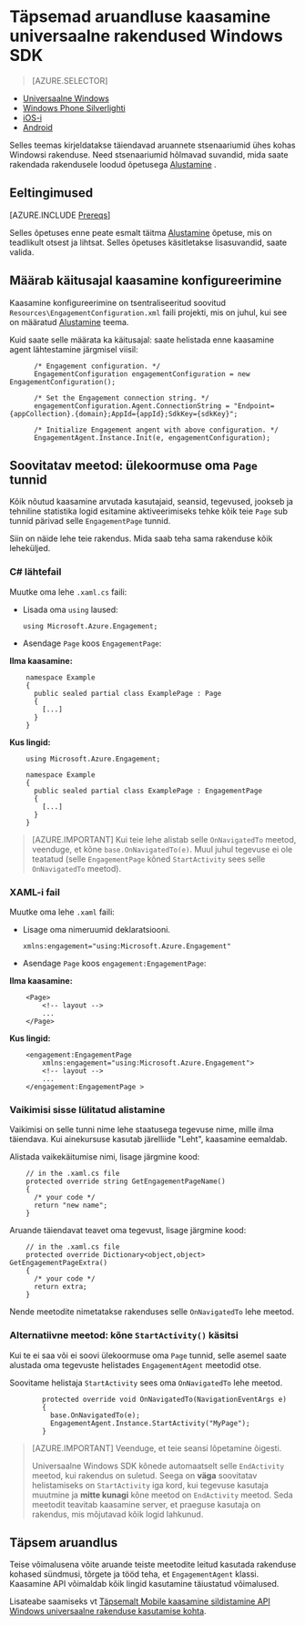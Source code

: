 <properties
    pageTitle="Windowsi universaalne Täpsemad aruandluse MobileApps kaasamine"
    description="Kuidas integreerida universaalne rakendused Windows Azure'i mobiilsideseadmete kaasamine"                  
    services="mobile-engagement"
    documentationCenter="mobile"
    authors="piyushjo"
    manager="erikre"
    editor="" />

<tags
    ms.service="mobile-engagement"
    ms.workload="mobile"
    ms.tgt_pltfrm="mobile-windows-store"
    ms.devlang="dotnet"
    ms.topic="article"
    ms.date="08/12/2016"
    ms.author="piyushjo;ricksal" />

# <a name="advanced-reporting-with-the-windows-universal-apps-engagement-sdk"></a>Täpsemad aruandluse kaasamine universaalne rakendused Windows SDK

> [AZURE.SELECTOR]
- [Universaalne Windows](mobile-engagement-windows-store-advanced-reporting.md)
- [Windows Phone Silverlighti](mobile-engagement-windows-phone-integrate-engagement.md)
- [iOS-i](mobile-engagement-ios-integrate-engagement.md)
- [Android](mobile-engagement-android-advanced-reporting.md)

Selles teemas kirjeldatakse täiendavad aruannete stsenaariumid ühes kohas Windowsi rakenduse. Need stsenaariumid hõlmavad suvandid, mida saate rakendada rakendusele loodud õpetusega [Alustamine](mobile-engagement-windows-store-dotnet-get-started.md) .

## <a name="prerequisites"></a>Eeltingimused

[AZURE.INCLUDE [Prereqs](../../includes/mobile-engagement-windows-store-prereqs.md)]

Selles õpetuses enne peate esmalt täitma [Alustamine](mobile-engagement-windows-store-dotnet-get-started.md) õpetuse, mis on teadlikult otsest ja lihtsat. Selles õpetuses käsitletakse lisasuvandid, saate valida.

## <a name="specifying-engagement-configuration-at-runtime"></a>Määrab käitusajal kaasamine konfigureerimine

Kaasamine konfigureerimine on tsentraliseeritud soovitud `Resources\EngagementConfiguration.xml` faili projekti, mis on juhul, kui see on määratud [Alustamine](mobile-engagement-windows-store-dotnet-get-started.md) teema.

Kuid saate selle määrata ka käitusajal: saate helistada enne kaasamine agent lähtestamine järgmisel viisil:

          /* Engagement configuration. */
          EngagementConfiguration engagementConfiguration = new EngagementConfiguration();

          /* Set the Engagement connection string. */
          engagementConfiguration.Agent.ConnectionString = "Endpoint={appCollection}.{domain};AppId={appId};SdkKey={sdkKey}";

          /* Initialize Engagement angent with above configuration. */
          EngagementAgent.Instance.Init(e, engagementConfiguration);



## <a name="recommended-method-overload-your-page-classes"></a>Soovitatav meetod: ülekoormuse oma `Page` tunnid

Kõik nõutud kaasamine arvutada kasutajaid, seansid, tegevused, jookseb ja tehniline statistika logid esitamine aktiveerimiseks tehke kõik teie `Page` sub tunnid pärivad selle `EngagementPage` tunnid.

Siin on näide lehe teie rakendus. Mida saab teha sama rakenduse kõik leheküljed.

### <a name="c-source-file"></a>C# lähtefail

Muutke oma lehe `.xaml.cs` faili:

-   Lisada oma `using` laused:

        using Microsoft.Azure.Engagement;

-   Asendage `Page` koos `EngagementPage`:

**Ilma kaasamine:**

        namespace Example
        {
          public sealed partial class ExamplePage : Page
          {
            [...]
          }
        }

**Kus lingid:**

        using Microsoft.Azure.Engagement;

        namespace Example
        {
          public sealed partial class ExamplePage : EngagementPage
          {
            [...]
          }
        }

> [AZURE.IMPORTANT] Kui teie lehe alistab selle `OnNavigatedTo` meetod, veenduge, et kõne `base.OnNavigatedTo(e)`. Muul juhul tegevuse ei ole teatatud (selle `EngagementPage` kõned `StartActivity` sees selle `OnNavigatedTo` meetod).

### <a name="xaml-file"></a>XAML-i fail

Muutke oma lehe `.xaml` faili:

-   Lisage oma nimeruumid deklaratsiooni.

        xmlns:engagement="using:Microsoft.Azure.Engagement"

-   Asendage `Page` koos `engagement:EngagementPage`:

**Ilma kaasamine:**

        <Page>
            <!-- layout -->
            ...
        </Page>

**Kus lingid:**

        <engagement:EngagementPage
            xmlns:engagement="using:Microsoft.Azure.Engagement">
            <!-- layout -->
            ...
        </engagement:EngagementPage >

### <a name="override-the-default-behaviour"></a>Vaikimisi sisse lülitatud alistamine

Vaikimisi on selle tunni nime lehe staatusega tegevuse nime, mille ilma täiendava. Kui ainekursuse kasutab järelliide "Leht", kaasamine eemaldab.

Alistada vaikekäitumise nimi, lisage järgmine kood:

        // in the .xaml.cs file
        protected override string GetEngagementPageName()
        {
          /* your code */
          return "new name";
        }

Aruande täiendavat teavet oma tegevust, lisage järgmine kood:

        // in the .xaml.cs file
        protected override Dictionary<object,object> GetEngagementPageExtra()
        {
          /* your code */
          return extra;
        }

Nende meetodite nimetatakse rakenduses selle `OnNavigatedTo` lehe meetod.

### <a name="alternate-method-call-startactivity-manually"></a>Alternatiivne meetod: kõne `StartActivity()` käsitsi

Kui te ei saa või ei soovi ülekoormuse oma `Page` tunnid, selle asemel saate alustada oma tegevuste helistades `EngagementAgent` meetodid otse.

Soovitame helistaja `StartActivity` sees oma `OnNavigatedTo` lehe meetod.

            protected override void OnNavigatedTo(NavigationEventArgs e)
            {
              base.OnNavigatedTo(e);
              EngagementAgent.Instance.StartActivity("MyPage");
            }

> [AZURE.IMPORTANT]  Veenduge, et teie seansi lõpetamine õigesti.
>
> Universaalne Windows SDK kõnede automaatselt selle `EndActivity` meetod, kui rakendus on suletud. Seega on **väga** soovitatav helistamiseks on `StartActivity` iga kord, kui tegevuse kasutaja muutmine ja **mitte kunagi** kõne meetod on `EndActivity` meetod. Seda meetodit teavitab kaasamine server, et praeguse kasutaja on rakendus, mis mõjutavad kõik logid lahkunud.

## <a name="advanced-reporting"></a>Täpsem aruandlus

Teise võimalusena võite aruande teiste meetodite leitud kasutada rakenduse kohased sündmusi, tõrgete ja tööd teha, et `EngagementAgent` klassi. Kaasamine API võimaldab kõik lingid kasutamine täiustatud võimalused.

Lisateabe saamiseks vt [Täpsemalt Mobile kaasamine sildistamine API Windows universaalne rakenduse kasutamise kohta](mobile-engagement-windows-store-use-engagement-api.md).
